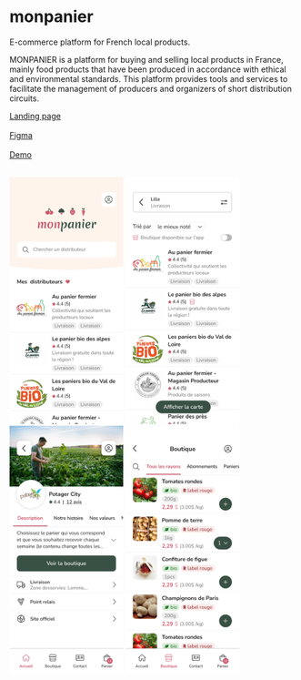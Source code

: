 # monpanier
E-commerce platform for French local products.

MONPANIER is a platform for buying and selling local products in France, mainly food products that have been produced in accordance with ethical and environmental standards. This platform provides tools and services to facilitate the management of producers and organizers of short distribution circuits.

[Landing page](https://monpanier.app/) <br> <br>
[Figma](https://www.figma.com/file/1o5wSNJooIAmzh9BqtYrec/Design-system?node-id=1364%3A4128&t=S7TUst0Puuvn002S-1) <br> <br>
[Demo](https://www.figma.com/proto/1o5wSNJooIAmzh9BqtYrec/Design-system?node-id=1288%3A2043&scaling=scale-down&page-id=420%3A283&starting-point-node-id=1265%3A4084&show-proto-sidebar=1) <br> <br>

<div>
    <img src="public/screenshots/1.png" width="200"/>
    <img src="public/screenshots/5.png" width="200"/>
    <img src="public/screenshots/7.png" width="200"/>
    <img src="public/screenshots/10.png" width="200"/>
</div>



